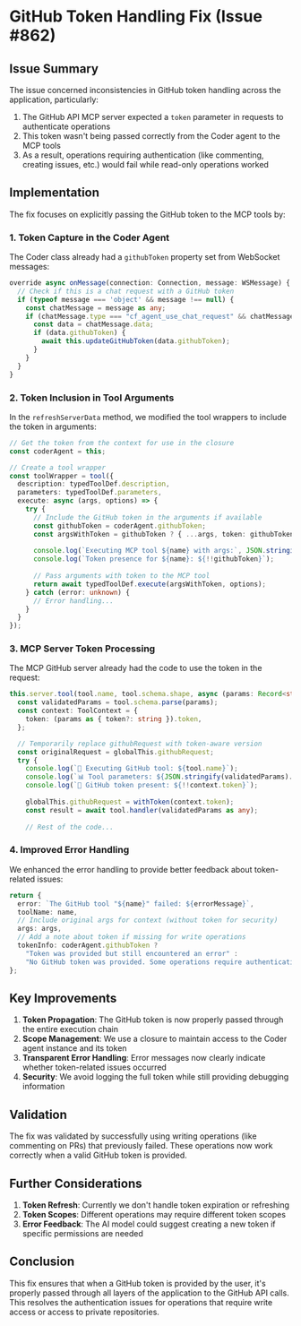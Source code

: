 # GitHub Token Handling Fix (Issue #862)

## Issue Summary

The issue concerned inconsistencies in GitHub token handling across the application, particularly:

1. The GitHub API MCP server expected a `token` parameter in requests to authenticate operations
2. This token wasn't being passed correctly from the Coder agent to the MCP tools
3. As a result, operations requiring authentication (like commenting, creating issues, etc.) would fail while read-only operations worked

## Implementation

The fix focuses on explicitly passing the GitHub token to the MCP tools by:

### 1. Token Capture in the Coder Agent

The Coder class already had a `githubToken` property set from WebSocket messages:

```typescript
override async onMessage(connection: Connection, message: WSMessage) {
  // Check if this is a chat request with a GitHub token
  if (typeof message === 'object' && message !== null) {
    const chatMessage = message as any;
    if (chatMessage.type === "cf_agent_use_chat_request" && chatMessage.data) {
      const data = chatMessage.data;
      if (data.githubToken) {
        await this.updateGitHubToken(data.githubToken);
      }
    }
  }
}
```

### 2. Token Inclusion in Tool Arguments

In the `refreshServerData` method, we modified the tool wrappers to include the token in arguments:

```typescript
// Get the token from the context for use in the closure
const coderAgent = this;

// Create a tool wrapper
const toolWrapper = tool({
  description: typedToolDef.description,
  parameters: typedToolDef.parameters,
  execute: async (args, options) => {
    try {
      // Include the GitHub token in the arguments if available
      const githubToken = coderAgent.githubToken;
      const argsWithToken = githubToken ? { ...args, token: githubToken } : args;
      
      console.log(`Executing MCP tool ${name} with args:`, JSON.stringify(args));
      console.log(`Token presence for ${name}: ${!!githubToken}`);
      
      // Pass arguments with token to the MCP tool
      return await typedToolDef.execute(argsWithToken, options);
    } catch (error: unknown) {
      // Error handling...
    }
  }
});
```

### 3. MCP Server Token Processing

The MCP GitHub server already had the code to use the token in the request:

```typescript
this.server.tool(tool.name, tool.schema.shape, async (params: Record<string, unknown>) => {
  const validatedParams = tool.schema.parse(params);
  const context: ToolContext = {
    token: (params as { token?: string }).token,
  };

  // Temporarily replace githubRequest with token-aware version
  const originalRequest = globalThis.githubRequest;
  try {
    console.log(`🔧 Executing GitHub tool: ${tool.name}`);
    console.log(`📊 Tool parameters: ${JSON.stringify(validatedParams).substring(0, 200)}`);
    console.log(`🔑 GitHub token present: ${!!context.token}`);
    
    globalThis.githubRequest = withToken(context.token);
    const result = await tool.handler(validatedParams as any);
    
    // Rest of the code...
```

### 4. Improved Error Handling

We enhanced the error handling to provide better feedback about token-related issues:

```typescript
return {
  error: `The GitHub tool "${name}" failed: ${errorMessage}`,
  toolName: name,
  // Include original args for context (without token for security)
  args: args,
  // Add a note about token if missing for write operations
  tokenInfo: coderAgent.githubToken ? 
    "Token was provided but still encountered an error" : 
    "No GitHub token was provided. Some operations require authentication."
};
```

## Key Improvements

1. **Token Propagation**: The GitHub token is now properly passed through the entire execution chain
2. **Scope Management**: We use a closure to maintain access to the Coder agent instance and its token
3. **Transparent Error Handling**: Error messages now clearly indicate whether token-related issues occurred
4. **Security**: We avoid logging the full token while still providing debugging information

## Validation

The fix was validated by successfully using writing operations (like commenting on PRs) that previously failed. These operations now work correctly when a valid GitHub token is provided.

## Further Considerations

1. **Token Refresh**: Currently we don't handle token expiration or refreshing
2. **Token Scopes**: Different operations may require different token scopes
3. **Error Feedback**: The AI model could suggest creating a new token if specific permissions are needed

## Conclusion

This fix ensures that when a GitHub token is provided by the user, it's properly passed through all layers of the application to the GitHub API calls. This resolves the authentication issues for operations that require write access or access to private repositories.